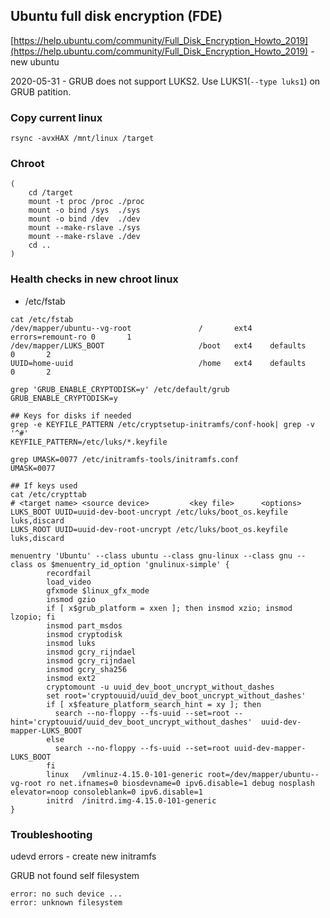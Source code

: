 ## Ubuntu full disk encryption (FDE)

[https://help.ubuntu.com/community/Full_Disk_Encryption_Howto_2019](https://help.ubuntu.com/community/Full_Disk_Encryption_Howto_2019) - new ubuntu

2020-05-31 - GRUB does not support LUKS2. Use LUKS1(`--type luks1`) on GRUB patition.

### Copy current linux

```
rsync -avxHAX /mnt/linux /target
```

### Chroot

```
(
    cd /target
    mount -t proc /proc ./proc
    mount -o bind /sys  ./sys
    mount -o bind /dev  ./dev
    mount --make-rslave ./sys
    mount --make-rslave ./dev
    cd ..
)
```

### Health checks in new chroot linux

- /etc/fstab

```
cat /etc/fstab
/dev/mapper/ubuntu--vg-root               /       ext4    errors=remount-ro 0       1
/dev/mapper/LUKS_BOOT                     /boot   ext4    defaults          0       2
UUID=home-uuid                            /home   ext4    defaults          0       2
```

```
grep 'GRUB_ENABLE_CRYPTODISK=y' /etc/default/grub
GRUB_ENABLE_CRYPTODISK=y
```

```
## Keys for disks if needed
grep -e KEYFILE_PATTERN /etc/cryptsetup-initramfs/conf-hook| grep -v '^#'
KEYFILE_PATTERN=/etc/luks/*.keyfile
```

```
grep UMASK=0077 /etc/initramfs-tools/initramfs.conf
UMASK=0077
```

```
## If keys used
cat /etc/crypttab
# <target name> <source device>         <key file>      <options>
LUKS_BOOT UUID=uuid-dev-boot-uncrypt /etc/luks/boot_os.keyfile luks,discard
LUKS_ROOT UUID=uuid-dev-root-uncrypt /etc/luks/boot_os.keyfile luks,discard
```

```
menuentry 'Ubuntu' --class ubuntu --class gnu-linux --class gnu --class os $menuentry_id_option 'gnulinux-simple' {
        recordfail
        load_video
        gfxmode $linux_gfx_mode
        insmod gzio
        if [ x$grub_platform = xxen ]; then insmod xzio; insmod lzopio; fi
        insmod part_msdos
        insmod cryptodisk
        insmod luks
        insmod gcry_rijndael
        insmod gcry_rijndael
        insmod gcry_sha256
        insmod ext2
        cryptomount -u uuid_dev_boot_uncrypt_without_dashes
        set root='cryptouuid/uuid_dev_boot_uncrypt_without_dashes'
        if [ x$feature_platform_search_hint = xy ]; then
          search --no-floppy --fs-uuid --set=root --hint='cryptouuid/uuid_dev_boot_uncrypt_without_dashes'  uuid-dev-mapper-LUKS_BOOT
        else
          search --no-floppy --fs-uuid --set=root uuid-dev-mapper-LUKS_BOOT
        fi
        linux   /vmlinuz-4.15.0-101-generic root=/dev/mapper/ubuntu--vg-root ro net.ifnames=0 biosdevname=0 ipv6.disable=1 debug nosplash elevator=noop consoleblank=0 ipv6.disable=1
        initrd  /initrd.img-4.15.0-101-generic
}
```


### Troubleshooting

udevd errors - create new initramfs

GRUB not found self filesystem

```
error: no such device ...
error: unknown filesystem
```

